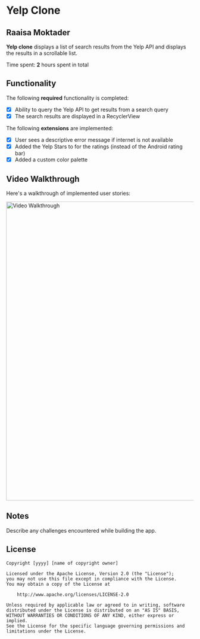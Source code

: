# Yelp Clone 

## Raaisa Moktader

**Yelp clone** displays a list of search results from the Yelp API and displays the results in a scrollable list. 

Time spent: **2** hours spent in total

## Functionality 

The following **required** functionality is completed:

* [X] Ability to query the Yelp API to get results from a search query
* [X] The search results are displayed in a RecyclerView

The following **extensions** are implemented:

* [X] User sees a descriptive error message if internet is not available
* [X] Added the Yelp Stars to for the ratings (instead of the Android rating bar)
* [X] Added a custom color palette

## Video Walkthrough

Here's a walkthrough of implemented user stories:

<img src='Yelp/yelpclone.gif' title='Video Walkthrough' height = '800' width='' alt='Video Walkthrough' />

## Notes

Describe any challenges encountered while building the app.

## License

    Copyright [yyyy] [name of copyright owner]

    Licensed under the Apache License, Version 2.0 (the "License");
    you may not use this file except in compliance with the License.
    You may obtain a copy of the License at

        http://www.apache.org/licenses/LICENSE-2.0

    Unless required by applicable law or agreed to in writing, software
    distributed under the License is distributed on an "AS IS" BASIS,
    WITHOUT WARRANTIES OR CONDITIONS OF ANY KIND, either express or implied.
    See the License for the specific language governing permissions and
    limitations under the License.
